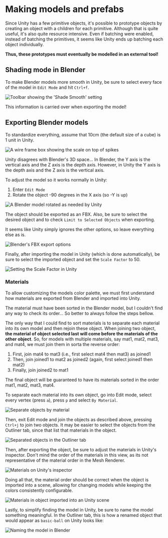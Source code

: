 # Making models and prefabs

Since Unity has a few primitive objects,
it's possible to prototype objects by creating an object with a children for each primitive.
Although that is quite useful, it's also quite resource intensive.
Even if batching were enabled, instead of batching the primitives,
it seems like Unity ends up batching each object individually.

**Thus, these prototypes must eventually be modelled in an external tool!**

## Shading mode in Blender

To make Blender models more smooth in Unity,
be sure to select every face of the model in `Edit Mode` and hit `Ctrl+f`.

![Toolbar showing the 'Shade Smooth' setting](/docs/imgs/blender-shading.png)

This information is carried over when exporting the model!

## Exporting Blender models

To standardize everything, assume that 10cm (the default size of a cube) is 1 unit in Unity.

![A wire frame box showing the scale on top of spikes](/docs/imgs/model-blender-scale.png)

Unity disagrees with Blender's 3D space...
In Blender, the Y axis is the vertical axis and the Z axis is the depth axis.
However, in Unity the Y axis is the depth axis and the Z axis is the vertical axis.

To adjust the model so it works normally in Unity:

1. Enter `Edit Mode`
1. Rotate the object -90 degrees in the X axis (so -Y is up)

![A Blender model rotated as needed by Unity](/docs/imgs/model-blender-rotation.png)

The object should be exported as an FBX.
Also, be sure to select the desired object and
to check `Limit to Selected Objects` when exporting.

It seems like Unity simply ignores the other options,
so leave everything else as is.

![Blender's FBX export options](/docs/imgs/blender-fbx-export-options.png)

Finally, after importing the model in Unity (which is done automatically),
be sure to select the imported object and set the `Scale Factor` to 50.

![Setting the Scale Factor in Unity](/docs/imgs/unity-model-importing.png)

### Materials

To allow customizing the models color palette,
we must first understand
how materials are exported from Blender and imported into Unity.

The material must have been sorted in the Blender model, but I couldn't find any way to check its order...
So better to always follow the steps bellow.

The only way that I could find to sort materials is to separate each material into its own model and then rejoin these object.
When joining two object, **the material of object selected last will come before the materials of the other object**.
So, for models with multiple materials, say mat1, mat2, mat3, and mat4, we must join them in sorta the reverse order:

1. First, join mat4 to mat3 (i.e., first select mat4 then mat3) as joined1
2. Then, join joined1 to mat2 as joined2 (again, first select joined1 then mat2)
3. Finally, join joined2 to mat1

The final object will be guaranteed to have its materials sorted in the order mat1, mat2, mat3, mat4.

To separate each material into its own object, go into Edit mode, select every vertex (press `a`), press `p` and select `By Material`.

![Separate objects by material](/docs/imgs/separate-objects-by-material.png)

Then, exit Edit mode and join the objects as described above, pressing `Ctrl+j` to join two objects.
It may be easier to select the objects from the Outliner tab, since that list that materials in the object.

![Separated objects in the Outliner tab](/docs/imgs/separate-objects-in-outliner.png)

Then, after exporting the object, be sure to adjust the materials in Unity's inspector.
Don't mind the order of the materials in this view, as its not representative of the material order in the Mesh Renderer.

![Materials on Unity's inspector](/docs/imgs/materials-on-unitys-inspector.png)

Doing all that, the material order should be correct when the object is imported into a scene,
allowing for changing models while keeping the colors consistently configurable.

![Materials in object imported into an Unity scene](/docs/imgs/material-order-in-unity.png)

Lastly, to simplify finding the model in Unity, be sure to name the model something meaningful.
In the Outliner tab, this is how a renamed object that would appear as `basic-ball` on Unity looks like:

![Naming the model in Blender](/docs/imgs/blender-model-name.png)
